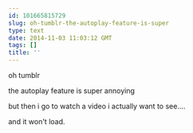 ```yaml
---
id: 101665815729
slug: oh-tumblr-the-autoplay-feature-is-super
type: text
date: 2014-11-03 11:03:12 GMT
tags: []
title: ''
---
```


oh tumblr

the autoplay feature is super annoying

but then i go to watch a video i actually want to see....

and it won't load.

